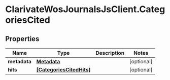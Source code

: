# ClarivateWosJournalsJsClient.CategoriesCited

## Properties

Name | Type | Description | Notes
------------ | ------------- | ------------- | -------------
**metadata** | [**Metadata**](Metadata.md) |  | [optional] 
**hits** | [**[CategoriesCitedHits]**](CategoriesCitedHits.md) |  | [optional] 



